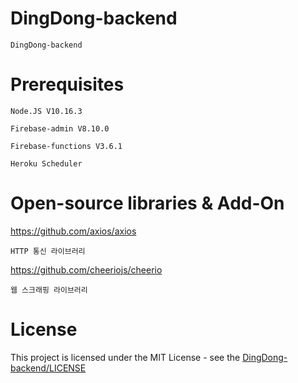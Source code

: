 # DingDong-backend
    DingDong-backend
# Prerequisites
    Node.JS V10.16.3
    
    Firebase-admin V8.10.0
    
    Firebase-functions V3.6.1
    
    Heroku Scheduler
# Open-source libraries & Add-On
https://github.com/axios/axios

    HTTP 통신 라이브러리
https://github.com/cheeriojs/cheerio

    웹 스크래핑 라이브러리

# License
This project is licensed under the MIT License - see the [DingDong-backend/LICENSE](LICENSE)
